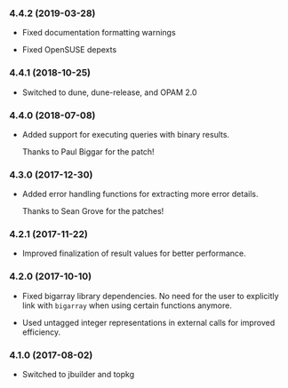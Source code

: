 ### 4.4.2 (2019-03-28)

  * Fixed documentation formatting warnings

  * Fixed OpenSUSE depexts


### 4.4.1 (2018-10-25)

  * Switched to dune, dune-release, and OPAM 2.0


### 4.4.0 (2018-07-08)

  * Added support for executing queries with binary results.

    Thanks to Paul Biggar for the patch!


### 4.3.0 (2017-12-30)

  * Added error handling functions for extracting more error details.

    Thanks to Sean Grove for the patches!


### 4.2.1 (2017-11-22)

  * Improved finalization of result values for better performance.


### 4.2.0 (2017-10-10)

  * Fixed bigarray library dependencies.  No need for the user to explicitly
    link with `bigarray` when using certain functions anymore.

  * Used untagged integer representations in external calls for improved
    efficiency.


### 4.1.0 (2017-08-02)

  * Switched to jbuilder and topkg
